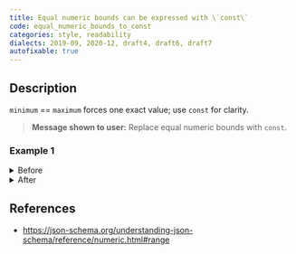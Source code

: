 ```yaml
---
title: Equal numeric bounds can be expressed with \`const\`
code: equal_numeric_bounds_to_const
categories: style, readability
dialects: 2019-09, 2020-12, draft4, draft6, draft7
autofixable: true
---
```


## Description
`minimum` == `maximum` forces one exact value; use `const` for clarity.

> **Message shown to user:**
> Replace equal numeric bounds with `const`.

### Example 1
<details><summary>Before</summary>

```json
{
  "type": "number",
  "maximum": 5,
  "minimum": 5
}
```
</details>

<details><summary>After</summary>

```json
{
  "type": "number",
  "const": 5
}
```
</details>

## References
* <https://json-schema.org/understanding-json-schema/reference/numeric.html#range>
